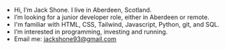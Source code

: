 - Hi, I’m Jack Shone. I live in Aberdeen, Scotland.
- I’m looking for a junior developer role, either in Aberdeen or remote.
- I'm familiar with HTML, CSS, Tailwind, Javascript, Python, git, and SQL.
- I’m interested in programming, investing and running.
- Email me: jackshone93@gmail.com
